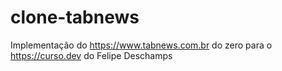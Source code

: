 # clone-tabnews
Implementação do https://www.tabnews.com.br do zero para o https://curso.dev do Felipe Deschamps
